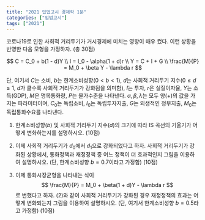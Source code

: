 ```yaml
---
title: "2021 입법고시 경제학 1문"
categories: ["입법고시"]
tags: ["2021"]
---
```


코로나19로 인한 사회적 거리두기가 거시경제에 미치는 영향이 매우 컸다. 이런 상황을 반영한 다음 모형을 가정하자. (총 30점)

$$
C = C_0 + b(1 - d)Y \\
I = I_0 - \alpha(1 + d)r \\
Y = C + I + G \\
\frac{M}{P} = M_0 + \beta Y - \lambda r
$$

단, 여기서 $C$는 소비, $b$는 한계소비성향($0 < b < 1$), $d$는 사회적 거리두기 지수($0 \leq d \leq 1$, $d$가 클수록 사회적 거리두기가 강화됨을 의미함), $I$는 투자, $r$은 실질이자율, $Y$는 소득(GDP), $M$은 명목통화량, $P$는 물가수준을 나타낸다. $\alpha, \beta, \lambda$는 모두 양(+)의 값을 가지는 파라미터이며, $C_0$는 독립소비, $I_0$는 독립투자지출, $G$는 외생적인 정부지출, $M_0$는 독립통화수요를 나타낸다.

1) 한계소비성향($b$) 및 사회적 거리두기 지수($d$)의 크기에 따라 IS 곡선의 기울기가 어떻게 변화하는지를 설명하시오. (10점)

2) 이제 사회적 거리두기가 $d_0$에서 $d_1$으로 강화되었다고 하자. 사회적 거리두기가 강화된 상황에서, 통화정책과 재정정책 중 어느 정책이 더 효과적인지 그림을 이용하여 설명하시오. (단, 한계소비성향 $b = 0.7$이라고 가정함) (10점)

3) 이제 통화시장균형을 나타내는 식이 
$$
\frac{M}{P} = M_0 + \beta(1 + d)Y - \lambda r
$$ 
로 변했다고 하자. (2)와 같이 사회적 거리두기가 강화된 경우 재정정책의 효과는 어떻게 변화되는지 그림을 이용하여 설명하시오. (단, 여기서 한계소비성향 $b = 0.5$라고 가정함) (10점)
